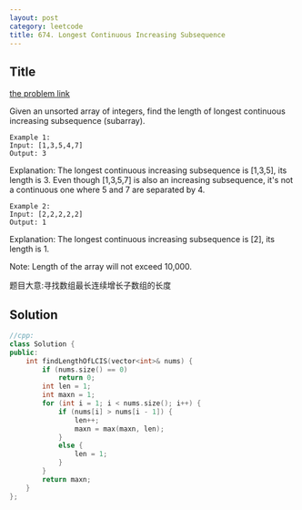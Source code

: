 ```yaml
---
layout: post
category: leetcode
title: 674. Longest Continuous Increasing Subsequence
---
```

## Title
[the problem link](https://leetcode.com/problems/longest-continuous-increasing-subsequence/description/)

Given an unsorted array of integers, find the length of longest continuous increasing subsequence (subarray).
	
	Example 1:
	Input: [1,3,5,4,7]
	Output: 3

Explanation: The longest continuous increasing subsequence is [1,3,5], its length is 3. 
Even though [1,3,5,7] is also an increasing subsequence, it's not a continuous one where 5 and 7 are separated by 4. 

	Example 2:
	Input: [2,2,2,2,2]
	Output: 1

Explanation: The longest continuous increasing subsequence is [2], its length is 1. 

Note: Length of the array will not exceed 10,000.

题目大意:寻找数组最长连续增长子数组的长度

## Solution
```c++
//cpp:
class Solution {
public:
	int findLengthOfLCIS(vector<int>& nums) {
		if (nums.size() == 0)
			return 0;
		int len = 1;
		int maxn = 1;
		for (int i = 1; i < nums.size(); i++) {
			if (nums[i] > nums[i - 1]) {
				len++;
				maxn = max(maxn, len);
			}
			else {
				len = 1;
			}
		}
		return maxn;
	}
};
```
